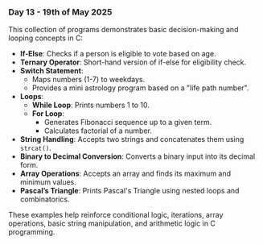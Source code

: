 ### Day 13 - 19th of May 2025

This collection of programs demonstrates basic decision-making and looping concepts in C:

- **If-Else**: Checks if a person is eligible to vote based on age.
- **Ternary Operator**: Short-hand version of if-else for eligibility check.
- **Switch Statement**: 
  - Maps numbers (1-7) to weekdays.
  - Provides a mini astrology program based on a "life path number".
- **Loops**:
  - **While Loop**: Prints numbers 1 to 10.
  - **For Loop**: 
    - Generates Fibonacci sequence up to a given term.
    - Calculates factorial of a number.
- **String Handling**: Accepts two strings and concatenates them using `strcat()`.
- **Binary to Decimal Conversion**: Converts a binary input into its decimal form.
- **Array Operations**: Accepts an array and finds its maximum and minimum values.
- **Pascal’s Triangle**: Prints Pascal's Triangle using nested loops and combinatorics.

These examples help reinforce conditional logic, iterations, array operations, basic string manipulation, and arithmetic logic in C programming.

